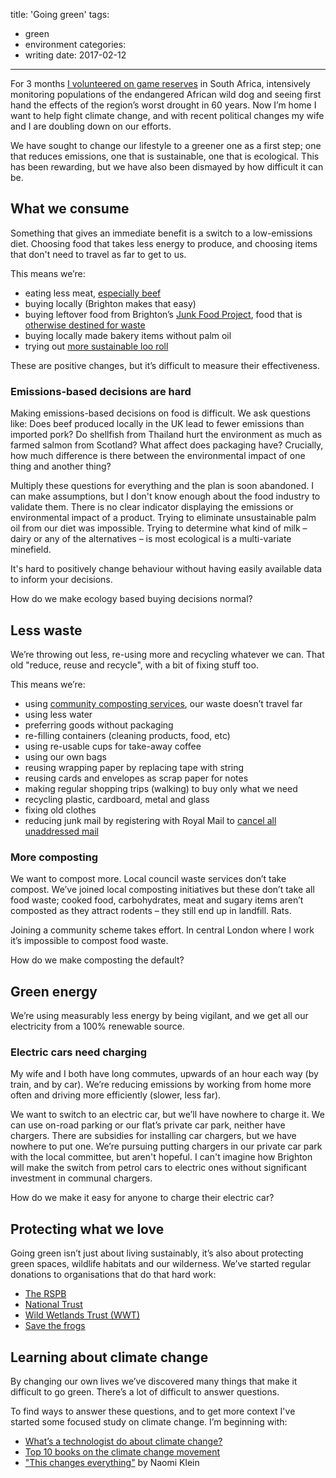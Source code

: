 title: 'Going green'
tags:
  - green
  - environment
categories:
  - writing
date: 2017-02-12
---

For 3 months [I volunteered on game reserves](https://sam-and-paul.com/tag/wildlife-act/) in South Africa, intensively monitoring populations of the endangered African wild dog and seeing first hand the effects of the region’s worst drought in 60 years. Now I’m home I want to help fight climate change, and with recent political changes my wife and I are doubling down on our efforts.

We have sought to change our lifestyle to a greener one as a first step; one that reduces emissions, one that is sustainable, one that is ecological. This has been rewarding, but we have also been dismayed by how difficult it can be.

## What we consume

Something that gives an immediate benefit is a switch to a low-emissions diet. Choosing food that takes less energy to produce, and choosing items that don't need to travel as far to get to us.

This means we’re:
* eating less meat, [especially beef](https://www.theguardian.com/environment/2014/jul/21/giving-up-beef-reduce-carbon-footprint-more-than-cars)
* buying locally (Brighton makes that easy)
* buying leftover food from Brighton’s [Junk Food Project](http://therealjunkfoodproject.org/cafes/cafes-in-the-south/), food that is [otherwise destined for waste](http://therealjunkfoodproject.org/about/)
* buying locally made bakery items without palm oil
* trying out [more sustainable loo roll](https://uk.whogivesacrap.org/)

These are positive changes, but it’s difficult to measure their effectiveness.

### Emissions-based decisions are hard

Making emissions-based decisions on food is difficult. We ask questions like: Does beef produced locally in the UK lead to fewer emissions than imported pork? Do shellfish from Thailand hurt the environment as much as farmed salmon from Scotland? What affect does packaging have? Crucially, how much difference is there between the environmental impact of one thing and another thing?

Multiply these questions for everything and the plan is soon abandoned. I can make assumptions, but I don't know enough about the food industry to validate them. There is no clear indicator displaying the emissions or environmental impact of a product. Trying to eliminate unsustainable palm oil from our diet was impossible. Trying to determine what kind of milk – dairy or any of the alternatives – is most ecological is a multi-variate minefield.

It's hard to positively change behaviour without having easily available data to inform your decisions.

How do we make ecology based buying decisions normal?

## Less waste

We’re throwing out less, re-using more and recycling whatever we can. That old "reduce, reuse and recycle", with a bit of fixing stuff too.

This means we’re:
* using [community composting services](http://bhfood.org.uk/compost-in-the-community), our waste doesn’t travel far
* using less water
* preferring goods without packaging
* re-filling containers (cleaning products, food, etc)
* using re-usable cups for take-away coffee
* using our own bags
* reusing wrapping paper by replacing tape with string
* reusing cards and envelopes as scrap paper for notes
* making regular shopping trips (walking) to buy only what we need
* recycling plastic, cardboard, metal and glass
* fixing old clothes
* reducing junk mail by registering with Royal Mail to [cancel all unaddressed mail](http://www.royalmail.com/sites/default/files/D2D-Opt-Out-Application-Form-2015.pdf)

### More composting

We want to compost more. Local council waste services don’t take compost. We’ve joined local composting initiatives but these don’t take all food waste; cooked food, carbohydrates, meat and sugary items aren’t composted as they attract rodents – they still end up in landfill. Rats.

Joining a community scheme takes effort. In central London where I work it’s impossible to compost food waste.

How do we make composting the default?

## Green energy

We’re using measurably less energy by being vigilant, and we get all our electricity from a 100% renewable source.

### Electric cars need charging

My wife and I both have long commutes, upwards of an hour each way (by train, and by car). We’re reducing emissions by working from home more often and driving more efficiently (slower, less far).

We want to switch to an electric car, but we’ll have nowhere to charge it. We can use on-road parking or our flat’s private car park, neither have chargers. There are subsidies for installing car chargers, but we have nowhere to put one. We’re pursuing putting chargers in our private car park with the local committee, but aren't hopeful. I can't imagine how Brighton will make the switch from petrol cars to electric ones without significant investment in communal chargers.

How do we make it easy for anyone to charge their electric car?

## Protecting what we love

Going green isn’t just about living sustainably, it’s also about protecting green spaces, wildlife habitats and our wilderness. We’ve started regular donations to organisations that do that hard work:

* [The RSPB](https://www.rspb.org.uk/)
* [National Trust](https://www.nationaltrust.org.uk/our-cause)
* [Wild Wetlands Trust (WWT)](http://www.wwt.org.uk/)
* [Save the frogs](http://www.savethefrogs.com/)


## Learning about climate change

By changing our own lives we’ve discovered many things that make it difficult to go green. There’s a lot of difficult to answer questions.

To find ways to answer these questions, and to get more context I've started some focused study on climate change. I’m beginning with:

* [What’s a technologist do about climate change?](http://worrydream.com/ClimateChange/)
* [Top 10 books on the climate change movement](https://www.theguardian.com/global-development-professionals-network/2014/jul/29/climate-change-movement-books)
* ["This changes everything"](http://amzn.to/2lDhQs0) by Naomi Klein
